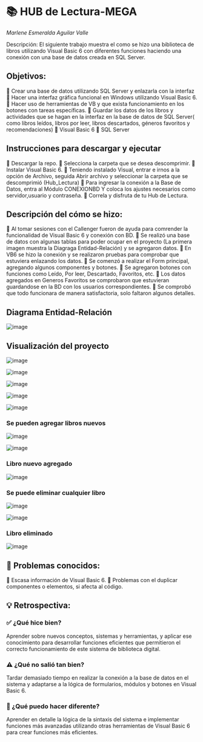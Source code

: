 # 📚 HUB de Lectura-MEGA

*Marlene Esmeralda Aguilar Valle*

Descripción: El siguiente trabajo muestra el como se hizo una biblioteca de libros utilizando Visual Basic 6 con diferentes funciones haciendo una conexión con una base de datos creada en SQL Server.

## Objetivos:
🔹  Crear una base de datos utilizando SQL Server y enlazarla con la interfaz
🔹  Hacer una interfaz gráfica funcional en Windows utilizando Visual Basic 6.
🔹  Hacer uso de herramientas de VB y que exista funcionamiento en los botones con tareas específicas.
🔹  Guardar los datos de los libros y actividades que se hagan en la interfaz en la base de datos de SQL Server( como libros leídos, libros por leer, libros descartados, géneros favoritos y recomendaciones)
🔹  Visual Basic 6
🔹  SQL Server

## Instrucciones para descargar y ejecutar
🔹 Descargar la repo.
🔹 Selecciona la carpeta que se desea descomprimir.
🔹 Instalar Visual Basic 6.
🔹 Teniendo instalado Visual, entrar e irnos a la opción de Archivo, seguida Abrir archivo y seleccionar la carpeta que se descomprimió (Hub_Lectura)
🔹 Para ingresar la conexión a la Base de Datos, entra al Módulo CONEXIONBD Y coloca los ajustes necesarios como servidor,usuario y contraseña.
🔹 Correla y disfruta de tu Hub de Lectura.

## Descripción del cómo se hizo:
🔹 Al tomar sesiones con el Callenger fueron de ayuda para comrender la funcionalidad de Visual Basic 6 y conexión con BD.
🔹 Se realizó una base de datos con algunas tablas para poder ocupar en el proyecto (La primera imagen muestra la Diagraga Entidad-Relación) y se agregaron datos.
🔹 En VB6 se hizo la conexión y se realizaron pruebas para comprobar que estuviera enlazando los datos.
🔹 Se comenzó a realizar el Form principal, agregando algunos componentes y botones.
🔹 Se agregaron botones con funciones como Leído, Por leer, Descartado, Favoritos, etc.
🔹 Los datos agregados en Generos Favoritos se comprobaron que estuvieran guardandose en la BD con los usuarios correspondientes.
🔹 Se comprobó que todo funcionara de manera satisfactoria, solo faltaron algunos detalles.

## Diagrama Entidad-Relación

![image](https://github.com/user-attachments/assets/4625d8f5-b4b6-45db-bbd6-c76e42bcb40e)

## Visualización del proyecto

![image](https://github.com/user-attachments/assets/e84e8839-5cfc-48e4-906b-ecef547a2df5)

![image](https://github.com/user-attachments/assets/86d71eb2-ce3f-4cca-8be7-98d887e33eda)

![image](https://github.com/user-attachments/assets/3380320e-6fce-4463-b9d5-ea8d9896a460)

![image](https://github.com/user-attachments/assets/1caeb388-b13a-4dc1-b94b-253670354838)

![image](https://github.com/user-attachments/assets/675c9b64-7c48-48f1-a683-4aa3dd4cf83e)

### Se pueden agregar libros nuevos
![image](https://github.com/user-attachments/assets/9af05944-017d-420f-ad0d-2fb2a4cdc7ee)

![image](https://github.com/user-attachments/assets/cb54303f-efc6-402e-a8fd-fe02c2c3ec8e)

### Libro nuevo agregado
![image](https://github.com/user-attachments/assets/d83eb6c0-edf9-4b28-89ac-63a7d43d8027)

### Se puede eliminar cualquier libro 
![image](https://github.com/user-attachments/assets/06875beb-4003-4e15-932d-7323b3f0e8d3)

![image](https://github.com/user-attachments/assets/7015c6ab-7aa2-479c-adc9-ba2a43e89a61)

### Libro eliminado 

![image](https://github.com/user-attachments/assets/5b0522e0-e5d6-4f0a-8b9f-ad8bc674f8b1)


## 🐞 Problemas conocidos:
🔹 Escasa información de Visual Basic 6.
🔹 Problemas con el duplicar componentes o elementos, si afecta al código.

## 💡 Retrospectiva:

### ✅ ¿Qué hice bien?

Aprender sobre nuevos conceptos, sistemas y herramientas, y aplicar ese conocimiento para desarrollar funciones eficientes que permitieron el correcto funcionamiento de este sistema de biblioteca digital.

### ⚠️ ¿Qué no salió tan bien?

Tardar demasiado tiempo en realizar la conexión a la base de datos en el sistema y adaptarse a la lógica de formularios, módulos y botones en Visual Basic 6.

### 🔁 ¿Qué puedo hacer diferente?

Aprender en detalle la lógica de la sintaxis del sistema e implementar funciones más avanzadas utilizando otras herramientas de Visual Basic 6 para crear funciones más eficientes.




